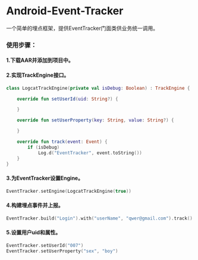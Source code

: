 # Android-Event-Tracker

一个简单的埋点框架，提供EventTracker门面类供业务统一调用。

### 使用步骤：

#### 1.下载AAR并添加到项目中。

#### 2.实现TrackEngine接口。

```kotlin
class LogcatTrackEngine(private val isDebug: Boolean) : TrackEngine {

    override fun setUserId(uid: String?) {

    }

    override fun setUserProperty(key: String, value: String?) {

    }

    override fun track(event: Event) {
        if (isDebug)
            Log.d("EventTracker", event.toString())
    }
}
```

#### 3.为EventTracker设置Engine。

```kotlin
EventTracker.setEngine(LogcatTrackEngine(true))
```

#### 4.构建埋点事件并上报。

```kotlin
EventTracker.build("Login").with("userName", "qwer@gmail.com").track()
```

#### 5.设置用户uid和属性。

```kotlin
EventTracker.setUserId("007")
EventTracker.setUserProperty("sex", "boy")
```